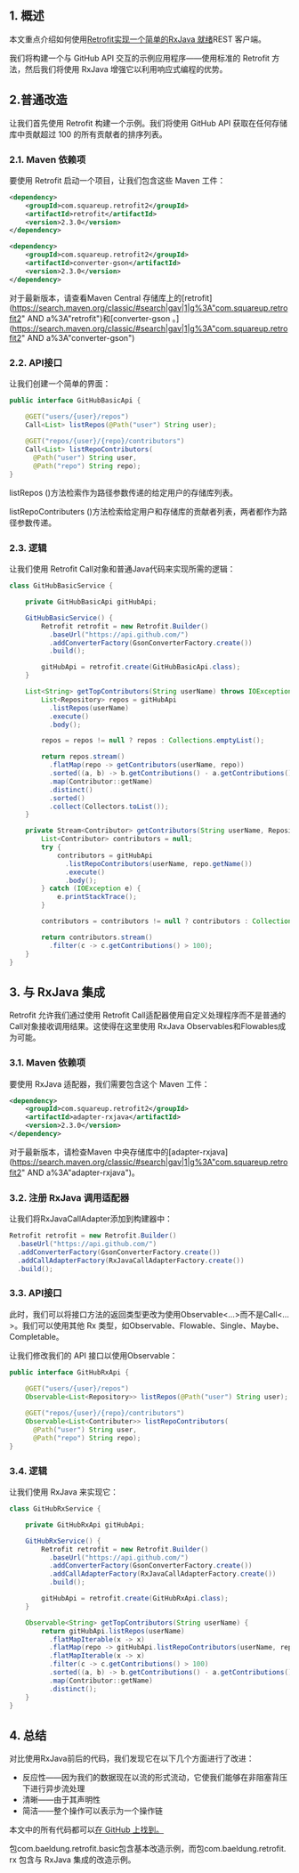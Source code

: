 ## 1. 概述

本文重点介绍如何使用[Retrofit实现一个简单的](https://square.github.io/retrofit/)[RxJava 就绪](https://github.com/ReactiveX/RxJava)REST 客户端。

我们将构建一个与 GitHub API 交互的示例应用程序——使用标准的 Retrofit 方法，然后我们将使用 RxJava 增强它以利用响应式编程的优势。

## 2.普通改造

让我们首先使用 Retrofit 构建一个示例。我们将使用 GitHub API 获取在任何存储库中贡献超过 100 的所有贡献者的排序列表。

### 2.1. Maven 依赖项

要使用 Retrofit 启动一个项目，让我们包含这些 Maven 工件：

```xml
<dependency>
    <groupId>com.squareup.retrofit2</groupId>
    <artifactId>retrofit</artifactId>
    <version>2.3.0</version>
</dependency>

<dependency>
    <groupId>com.squareup.retrofit2</groupId>
    <artifactId>converter-gson</artifactId>
    <version>2.3.0</version>
</dependency>
```

对于最新版本，请查看Maven Central 存储库上的[retrofit](https://search.maven.org/classic/#search|gav|1|g%3A"com.squareup.retrofit2" AND a%3A"retrofit")和[converter-gson 。](https://search.maven.org/classic/#search|gav|1|g%3A"com.squareup.retrofit2" AND a%3A"converter-gson")

### 2.2. API接口

让我们创建一个简单的界面：

```java
public interface GitHubBasicApi {

    @GET("users/{user}/repos")
    Call<List> listRepos(@Path("user") String user);
    
    @GET("repos/{user}/{repo}/contributors")
    Call<List> listRepoContributors(
      @Path("user") String user,
      @Path("repo") String repo);   
}
```

listRepos ()方法检索作为路径参数传递的给定用户的存储库列表。

listRepoContributers ()方法检索给定用户和存储库的贡献者列表，两者都作为路径参数传递。

### 2.3. 逻辑

让我们使用 Retrofit Call对象和普通Java代码来实现所需的逻辑：

```java
class GitHubBasicService {

    private GitHubBasicApi gitHubApi;

    GitHubBasicService() {
        Retrofit retrofit = new Retrofit.Builder()
          .baseUrl("https://api.github.com/")
          .addConverterFactory(GsonConverterFactory.create())
          .build();

        gitHubApi = retrofit.create(GitHubBasicApi.class);
    }

    List<String> getTopContributors(String userName) throws IOException {
        List<Repository> repos = gitHubApi
          .listRepos(userName)
          .execute()
          .body();

        repos = repos != null ? repos : Collections.emptyList();

        return repos.stream()
          .flatMap(repo -> getContributors(userName, repo))
          .sorted((a, b) -> b.getContributions() - a.getContributions())
          .map(Contributor::getName)
          .distinct()
          .sorted()
          .collect(Collectors.toList());
    }

    private Stream<Contributor> getContributors(String userName, Repository repo) {
        List<Contributor> contributors = null;
        try {
            contributors = gitHubApi
              .listRepoContributors(userName, repo.getName())
              .execute()
              .body();
        } catch (IOException e) {
            e.printStackTrace();
        }

        contributors = contributors != null ? contributors : Collections.emptyList();

        return contributors.stream()
          .filter(c -> c.getContributions() > 100);
    }
}
```

## 3. 与 RxJava 集成

Retrofit 允许我们通过使用 Retrofit Call适配器使用自定义处理程序而不是普通的Call对象接收调用结果。这使得在这里使用 RxJava Observables和Flowables成为可能。

### 3.1. Maven 依赖项

要使用 RxJava 适配器，我们需要包含这个 Maven 工件：

```xml
<dependency>
    <groupId>com.squareup.retrofit2</groupId>
    <artifactId>adapter-rxjava</artifactId>
    <version>2.3.0</version>
</dependency>
```

对于最新版本，请检查Maven 中央存储库中的[adapter-rxjava](https://search.maven.org/classic/#search|gav|1|g%3A"com.squareup.retrofit2" AND a%3A"adapter-rxjava")。

### 3.2. 注册 RxJava 调用适配器

让我们将RxJavaCallAdapter添加到构建器中：

```java
Retrofit retrofit = new Retrofit.Builder()
  .baseUrl("https://api.github.com/")
  .addConverterFactory(GsonConverterFactory.create())
  .addCallAdapterFactory(RxJavaCallAdapterFactory.create())
  .build();
```

### 3.3. API接口

此时，我们可以将接口方法的返回类型更改为使用Observable<…>而不是Call<…>。我们可以使用其他 Rx 类型，如Observable、Flowable、Single、Maybe、Completable。

让我们修改我们的 API 接口以使用Observable：

```java
public interface GitHubRxApi {

    @GET("users/{user}/repos")
    Observable<List<Repository>> listRepos(@Path("user") String user);
    
    @GET("repos/{user}/{repo}/contributors")
    Observable<List<Contributer>> listRepoContributors(
      @Path("user") String user,
      @Path("repo") String repo);   
}
```

### 3.4. 逻辑

让我们使用 RxJava 来实现它：

```java
class GitHubRxService {

    private GitHubRxApi gitHubApi;

    GitHubRxService() {
        Retrofit retrofit = new Retrofit.Builder()
          .baseUrl("https://api.github.com/")
          .addConverterFactory(GsonConverterFactory.create())
          .addCallAdapterFactory(RxJavaCallAdapterFactory.create())
          .build();

        gitHubApi = retrofit.create(GitHubRxApi.class);
    }

    Observable<String> getTopContributors(String userName) {
        return gitHubApi.listRepos(userName)
          .flatMapIterable(x -> x)
          .flatMap(repo -> gitHubApi.listRepoContributors(userName, repo.getName()))
          .flatMapIterable(x -> x)
          .filter(c -> c.getContributions() > 100)
          .sorted((a, b) -> b.getContributions() - a.getContributions())
          .map(Contributor::getName)
          .distinct();
    }
}
```

## 4. 总结

对比使用RxJava前后的代码，我们发现它在以下几个方面进行了改进：

-   反应性——因为我们的数据现在以流的形式流动，它使我们能够在非阻塞背压下进行异步流处理
-   清晰——由于其声明性
-   简洁——整个操作可以表示为一个操作链

本文中的所有代码都可以[在 GitHub 上找到。](https://github.com/eugenp/tutorials/tree/master/libraries-http)

包com.baeldung.retrofit.basic包含基本改造示例，而包com.baeldung.retrofit. rx 包含与 RxJava 集成的改造示例。